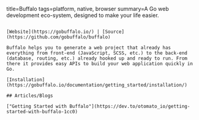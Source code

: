 title=Buffalo
tags=platform, native, browser 
summary=A Go web development eco-system, designed to make your life easier.
~~~~~~

[Website](https://gobuffalo.io/) | [Source](https://github.com/gobuffalo/buffalo)

Buffalo helps you to generate a web project that already has everything from front-end (JavaScript, SCSS, etc.) to the back-end (database, routing, etc.) already hooked up and ready to run. From there it provides easy APIs to build your web application quickly in Go.

[Installation](https://gobuffalo.io/documentation/getting_started/installation/)

## Articles/Blogs

["Getting Started with Buffalo"](https://dev.to/otomato_io/getting-started-with-buffalo-1cc0)
